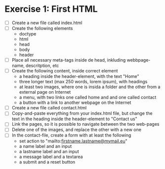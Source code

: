 # Exercise 1: First HTML

- [ ] Create a new file called index.html
- [ ] Create the following elements
  - doctype
  - html
  - head
  - body
  - header
- [ ] Place all necessary meta-tags inside de head, inkluding webbpage-name, descritption, etc
- [ ] Create the following content, inside correct element
  - a heading inside the header-element, with the text "Home"
  - three longer text (max 250 words, lorem ipsum), with headings
  - at least two images, where one is insida a folder and the other from a external page on Internet
  - a menu, with two links one called home and and one called contact
  - a button with a link to another webpage on the Internet
- [ ] Create a new file called contact.html
- [ ] Copy-and-paste everything from your index.html file, but change the text in the heading inside the header-element to "Contact us"
- [ ] Link the pages, so it is possible to navigate between the two web-pages
- [ ] Delete one of the images, and replace the other with a new one
- [ ] In the contact-file, create a form with at least the following
  - set action to "mailto:firstname.lastname@mymail.eu"
  - a name label and an input
  - a lastname label and an input
  - a message label and a textarea
  - a submit and a reset button
